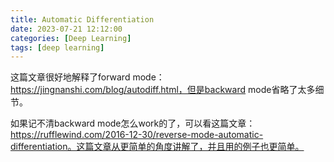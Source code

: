 ```yaml
---
title: Automatic Differentiation 
date: 2023-07-21 12:12:00
categories: [Deep Learning]
tags: [deep learning]
---
```


这篇文章很好地解释了forward mode：https://jingnanshi.com/blog/autodiff.html，但是backward mode省略了太多细节。

如果记不清backward mode怎么work的了，可以看这篇文章：https://rufflewind.com/2016-12-30/reverse-mode-automatic-differentiation。这篇文章从更简单的角度讲解了，并且用的例子也更简单。